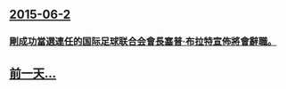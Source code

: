 ## [2015-06-2](/zh/news/2015/06/2/index.md)

### [剛成功當選連任的国际足球联合会會長塞普·布拉特宣佈將會辭職。 ](/zh/news/2015/06/2/剛成功當選連任的国际足球联合会會長塞普-布拉特宣佈將會辭職.md)
## [前一天...](/zh/news/2015/06/1/index.md)

